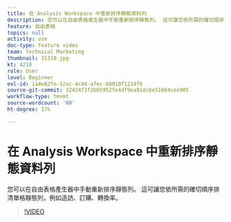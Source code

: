 ```yaml
---
title: 在 Analysis Workspace 中重新排序靜態資料列
description: 您可以在自由表格產生器中手動重新排序靜態列。 這可讓您依所需的確切順序排清單格靜態列，例如造訪、訂購、轉換率。
feature: 自由表格
topics: null
activity: use
doc-type: feature video
team: Technical Marketing
thumbnail: 31319.jpg
kt: 4218
role: User
level: Beginner
exl-id: 1a4e82fe-12ac-4c44-afec-60010f1214f6
source-git-commit: 32424f3f2b05952fe4df9ea91dcbe51684cee905
workflow-type: tm+mt
source-wordcount: '80'
ht-degree: 17%

---
```


# 在 Analysis Workspace 中重新排序靜態資料列

您可以在自由表格產生器中手動重新排序靜態列。 這可讓您依所需的確切順序排清單格靜態列，例如造訪、訂購、轉換率。

>[!VIDEO](https://video.tv.adobe.com/v/31319/?quality=12)
